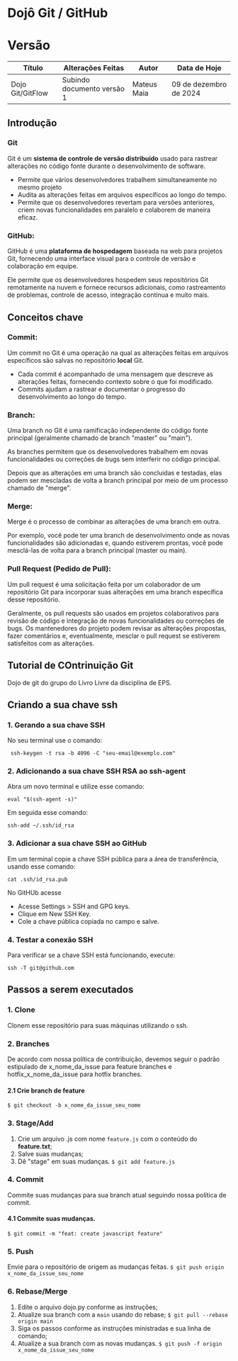 # Dojô Git / GitHub

# Versão

| **Título**        | **Alterações Feitas**                         | **Autor**  | **Data de Hoje**       |
|-------------------|-----------------------------------------------| -----------| ---------------        |
| Dojo Git/GitFlow    | Subindo documento versão 1                    | Mateus Maia | 09 de dezembro de 2024 |

## Introdução

### Git
Git é um **sistema de controle de versão distribuído** usado para rastrear alterações no código fonte durante o desenvolvimento de software.
- Permite que vários desenvolvedores trabalhem simultaneamente no mesmo projeto
- Audita as alterações feitas em arquivos específicos ao longo do tempo.
- Permite que os desenvolvedores revertam para versões anteriores, criem novas funcionalidades em paralelo e colaborem de maneira eficaz.

### GitHub:
GitHub é uma **plataforma de hospedagem** baseada na web para projetos Git, fornecendo uma interface visual para o controle de versão e colaboração em equipe.

Ele permite que os desenvolvedores hospedem seus repositórios Git remotamente na nuvem e fornece recursos adicionais, como rastreamento de problemas, controle de acesso, integração contínua e muito mais.

## Conceitos chave

### Commit:
Um commit no Git é uma operação na qual as alterações feitas em arquivos específicos são salvas no repositório **local** Git.
- Cada commit é acompanhado de uma mensagem que descreve as alterações feitas, fornecendo contexto sobre o que foi modificado.
- Commits ajudam a rastrear e documentar o progresso do desenvolvimento ao longo do tempo.

### Branch:
Uma branch no Git é uma ramificação independente do código fonte principal (geralmente chamado de branch "master" ou "main").

As branches permitem que os desenvolvedores trabalhem em novas funcionalidades ou correções de bugs sem interferir no código principal.

Depois que as alterações em uma branch são concluídas e testadas, elas podem ser mescladas de volta a branch principal por meio de um processo chamado de "merge".

### Merge:
Merge é o processo de combinar as alterações de uma branch em outra.

Por exemplo, você pode ter uma branch de desenvolvimento onde as novas funcionalidades são adicionadas e, quando estiverem prontas, você pode mesclá-las de volta para a branch principal (master ou main).

### Pull Request (Pedido de Pull):
Um pull request é uma solicitação feita por um colaborador de um repositório Git para incorporar suas alterações em uma branch específica desse repositório.

Geralmente, os pull requests são usados em projetos colaborativos para revisão de código e integração de novas funcionalidades ou correções de bugs. Os mantenedores do projeto podem revisar as alterações propostas, fazer comentários e, eventualmente, mesclar o pull request se estiverem satisfeitos com as alterações.

## Tutorial de COntrinuição Git

Dojo de git do grupo do Livro Livre da disciplina de EPS.

## Criando a sua chave ssh

### 1. Gerando a sua chave SSH

No seu terminal use o comando:

``` ssh-keygen -t rsa -b 4096 -C "seu-email@exemplo.com"```

### 2. Adicionando a sua chave SSH RSA ao ssh-agent

Abra um novo terminal e utilize esse comando:

```eval "$(ssh-agent -s)"```

Em seguida esse comando:

```ssh-add ~/.ssh/id_rsa```

### 3. Adicionar a sua chave SSH ao GitHub

Em um terminal copie a chave SSH pública para a área de transferência, usando esse comando:

```cat .ssh/id_rsa.pub```

No GitHUb acesse 
- Acesse Settings > SSH and GPG keys.
- Clique em New SSH Key.
- Cole a chave pública copiada no campo e salve.

### 4. Testar a conexão SSH

Para verificar se a chave SSH está funcionando, execute:

``` ssh -T git@github.com  ``` 

## Passos a serem executados

### 1. Clone
Clonem esse repositório para suas máquinas utilizando o ssh.  

### 2. Branches

De acordo com nossa política de contribuição, devemos seguir o padrão estipulado de x_nome_da_issue para feature branches e hotfix_x_nome_da_issue para hotfix branches.

#### 2.1 Crie branch de feature
```$ git checkout -b x_nome_da_issue_seu_nome```

### 3. Stage/Add
1. Crie um arquivo .js com nome `feature.js` com o conteúdo do **feature.txt**;
2. Salve suas mudanças;
3. Dê "stage" em suas mudanças. ```$ git add feature.js```

### 4. Commit
Commite suas mudanças para sua branch atual seguindo nossa política de commit.
#### 4.1 Commite suas mudanças.
```$ git commit -m "feat: create javascript feature"```

### 5. Push
Envie para o repositório de origem as mudanças feitas.
```$ git push origin x_nome_da_issue_seu_nome```

### 6. Rebase/Merge
1. Edite o arquivo dojo.py conforme as instruções;
2. Atualize sua branch com a `main` usando do rebase; ```$ git pull --rebase origin main```
3. Siga os passos conforme as instruções ministradas e sua linha de comando;
4. Atualize a sua branch com as novas mudanças. ```$ git push -f origin x_nome_da_issue_seu_nome```
